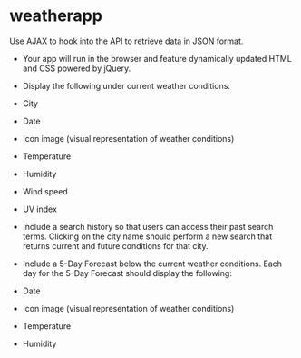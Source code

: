 # weatherapp

Use AJAX to hook into the API to retrieve data in JSON format.

* Your app will run in the browser and feature dynamically updated HTML and CSS powered by jQuery.
* Display the following under current weather conditions:
* City
* Date
* Icon image (visual representation of weather conditions)
* Temperature
* Humidity
* Wind speed
* UV index

* Include a search history so that users can access their past search terms. Clicking on the city name should perform a new search that returns current and future conditions for that city. 

* Include a 5-Day Forecast below the current weather conditions. Each day for the 5-Day Forecast should display the following:
* Date
* Icon image (visual representation of weather conditions)
* Temperature
* Humidity

